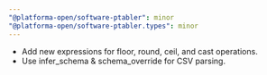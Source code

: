 ```yaml
---
"@platforma-open/software-ptabler": minor
"@platforma-open/software-ptabler.types": minor
---
```


- Add new expressions for floor, round, ceil, and cast operations.
- Use infer_schema & schema_override for CSV parsing.
